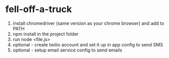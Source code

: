 # fell-off-a-truck

1. install chromedriver (same version as your chrome browser) and add to PATH
2. npm install in the project folder
3. run node <file.js>
4. optional - create twilio account and set it up in app config to send SMS
5. optional - setup email service config to send emails
